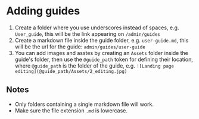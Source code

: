 # Adding guides
1. Create a folder where you use underscores instead of spaces, e.g. `User_guide`, this will be the link appearing on `/admin/guides`
2. Create a markdown file inside the guide folder, e.g. `user-guide.md`, this will be the url for the guide: `admin/guides/user-guide`
3. You can add images and asstes by creating an `Assets` folder inside the guide's folder, then use the `@guide_path` token for defining their location, where `@guide_path` is the folder of the guide, e.g. `![Landing page editing](@guide_path/Assets/2_editing.jpg)` 

## Notes
* Only folders containing a single markdown file will work.
* Make sure the file extension `.md` is lowercase.
